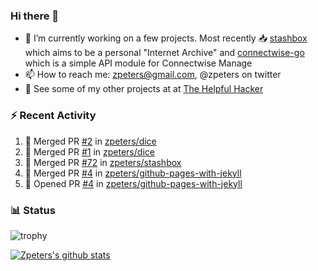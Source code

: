 ### Hi there 👋


- 🔭 I’m currently working on a few projects.  Most recently :inbox_tray: [stashbox](https://github.com/zpeters/stashbox) which aims to be a personal "Internet Archive" and [connectwise-go](https://github.com/zpeters/connectwise-go) which is a simple API module for Connectwise Manage
- 📫 How to reach me: zpeters@gmail.com, @zpeters on twitter
- 👋 See some of my other projects at at [The Helpful Hacker](https://thehelpfulhacker.net)

### :zap: Recent Activity

<!--START_SECTION:activity-->
1. 🎉 Merged PR [#2](https://github.com/zpeters/dice/pull/2) in [zpeters/dice](https://github.com/zpeters/dice)
2. 🎉 Merged PR [#1](https://github.com/zpeters/dice/pull/1) in [zpeters/dice](https://github.com/zpeters/dice)
3. 🎉 Merged PR [#72](https://github.com/zpeters/stashbox/pull/72) in [zpeters/stashbox](https://github.com/zpeters/stashbox)
4. 🎉 Merged PR [#4](https://github.com/zpeters/github-pages-with-jekyll/pull/4) in [zpeters/github-pages-with-jekyll](https://github.com/zpeters/github-pages-with-jekyll)
5. 💪 Opened PR [#4](https://github.com/zpeters/github-pages-with-jekyll/pull/4) in [zpeters/github-pages-with-jekyll](https://github.com/zpeters/github-pages-with-jekyll)
<!--END_SECTION:activity-->

### :bar_chart: Status

![trophy](https://github-profile-trophy.vercel.app/?username=zpeters)

[![Zpeters's github stats](https://github-readme-stats.vercel.app/api?username=zpeters)](https://github.com/zpeters/github-readme-stats&show_icons=true)
